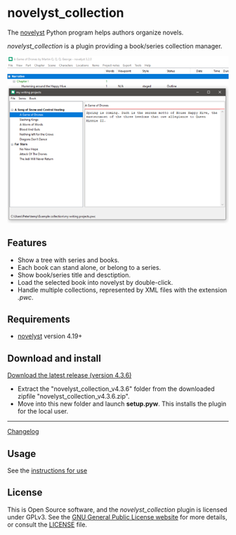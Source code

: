# novelyst_collection

The [novelyst](https://peter88213.github.io/novelyst/) Python program helps authors organize novels.  

*novelyst_collection* is a plugin providing a book/series collection manager. 

![Screenshot](Screenshots/screen01.png)

## Features

- Show a tree with series and books.
- Each book can stand alone, or belong to a series.
- Show book/series title and desctiption.
- Load the selected book into novelyst by double-click. 
- Handle multiple collections, represented by XML files with the extension *.pwc*.

## Requirements

- [novelyst](https://peter88213.github.io/novelyst/) version 4.19+

## Download and install

[Download the latest release (version 4.3.6)](https://github.com/peter88213/novelyst_collection/raw/main/dist/novelyst_collection_v4.3.6.zip)

- Extract the "novelyst_collection_v4.3.6" folder from the downloaded zipfile "novelyst_collection_v4.3.6.zip".
- Move into this new folder and launch **setup.pyw**. This installs the plugin for the local user.

---

[Changelog](changelog)

## Usage

See the [instructions for use](usage)

## License

This is Open Source software, and the *novelyst_collection* plugin is licensed under GPLv3. See the
[GNU General Public License website](https://www.gnu.org/licenses/gpl-3.0.en.html) for more
details, or consult the [LICENSE](https://github.com/peter88213/novelyst_collection/blob/main/LICENSE) file.
